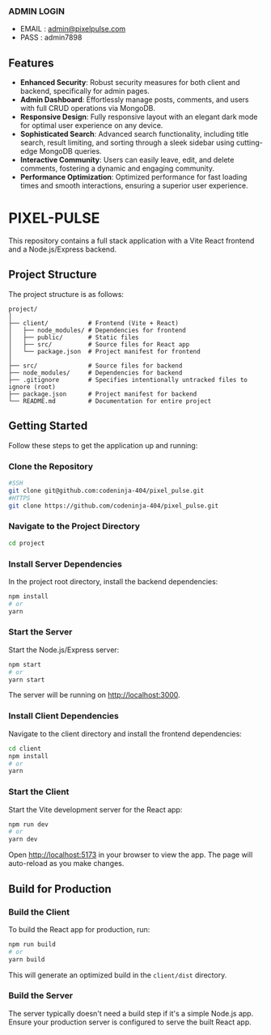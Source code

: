 ### ADMIN LOGIN
- EMAIL : admin@pixelpulse.com
- PASS : admin7898

## Features

- **Enhanced Security**: Robust security measures for both client and backend, specifically for admin pages.
- **Admin Dashboard**: Effortlessly manage posts, comments, and users with full CRUD operations via MongoDB.
- **Responsive Design**: Fully responsive layout with an elegant dark mode for optimal user experience on any device.
- **Sophisticated Search**: Advanced search functionality, including title search, result limiting, and sorting through a sleek sidebar using cutting-edge MongoDB queries.
- **Interactive Community**: Users can easily leave, edit, and delete comments, fostering a dynamic and engaging community.
- **Performance Optimization**: Optimized performance for fast loading times and smooth interactions, ensuring a superior user experience.

# PIXEL-PULSE

This repository contains a full stack application with a Vite React frontend and a Node.js/Express backend.

## Project Structure

The project structure is as follows:

```
project/
│
├── client/           # Frontend (Vite + React)
│   ├── node_modules/ # Dependencies for frontend
│   ├── public/       # Static files
│   ├── src/          # Source files for React app
│   └── package.json  # Project manifest for frontend
│
├── src/              # Source files for backend
├── node_modules/     # Dependencies for backend
├── .gitignore        # Specifies intentionally untracked files to ignore (root)
├── package.json      # Project manifest for backend
└── README.md         # Documentation for entire project
```

## Getting Started

Follow these steps to get the application up and running:

### Clone the Repository

```bash
#SSH
git clone git@github.com:codeninja-404/pixel_pulse.git
#HTTPS
git clone https://github.com/codeninja-404/pixel_pulse.git
```

### Navigate to the Project Directory

```bash
cd project
```

### Install Server Dependencies

In the project root directory, install the backend dependencies:

```bash
npm install
# or
yarn
```

### Start the Server

Start the Node.js/Express server:

```bash
npm start
# or
yarn start
```

The server will be running on [http://localhost:3000](http://localhost:3000).

### Install Client Dependencies

Navigate to the client directory and install the frontend dependencies:

```bash
cd client
npm install
# or
yarn
```

### Start the Client

Start the Vite development server for the React app:

```bash
npm run dev
# or
yarn dev
```

Open [http://localhost:5173](http://localhost:5173) in your browser to view the app. The page will auto-reload as you make changes.

## Build for Production

### Build the Client

To build the React app for production, run:

```bash
npm run build
# or
yarn build
```

This will generate an optimized build in the `client/dist` directory.

### Build the Server

The server typically doesn't need a build step if it's a simple Node.js app. Ensure your production server is configured to serve the built React app.
